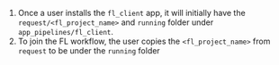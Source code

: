 1. Once a user installs the `fl_client` app, it will initially have the `request/<fl_project_name>` and `running` folder under `app_pipelines/fl_client`.
2. To join the FL workflow, the user copies the `<fl_project_name>` from `request` to be under the `running` folder
